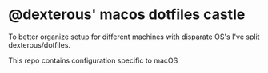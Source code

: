 @dexterous' macos dotfiles castle
===

To better organize setup for different machines with disparate OS's I've split dexterous/dotfiles.

This repo contains configuration specific to macOS
